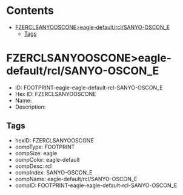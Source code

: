 



Contents
========

* [FZERCLSANYOOSCONE>eagle-default/rcl/SANYO-OSCON_E](#fzerclsanyoosconeeagle-defaultrclsanyo-oscon_e)
	* [Tags](#tags)

# FZERCLSANYOOSCONE>eagle-default/rcl/SANYO-OSCON_E

- ID: FOOTPRINT-eagle-eagle-default-rcl-SANYO-OSCON_E
- Hex ID: FZERCLSANYOOSCONE
- Name: 
- Description: 

## Tags

- hexID: FZERCLSANYOOSCONE
- oompType: FOOTPRINT
- oompSize: eagle
- oompColor: eagle-default
- oompDesc: rcl
- oompIndex: SANYO-OSCON_E
- oompName: eagle-default/rcl/SANYO-OSCON_E
- oompID: FOOTPRINT-eagle-eagle-default-rcl-SANYO-OSCON_E
